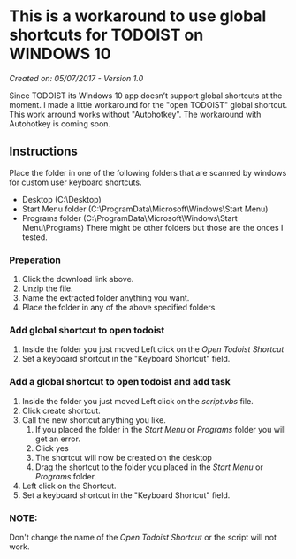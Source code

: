 # This is a workaround to use global shortcuts for TODOIST on WINDOWS 10
*Created on: 05/07/2017 - Version 1.0*

Since TODOIST its Windows 10 app doesn’t support global shortcuts at the moment. I made a little workaround for the "open TODOIST" global shortcut. This work arround works without "Autohotkey". The workaround with Autohotkey is coming soon.

## Instructions

Place the folder in one of the following folders that are scanned by windows for custom user keyboard shortcuts.
* Desktop (C:\Desktop)
* Start Menu folder (C:\ProgramData\Microsoft\Windows\Start Menu\)
* Programs folder (C:\ProgramData\Microsoft\Windows\Start Menu\Programs)
There might be other folders but those are the onces I tested.

### Preperation
1. Click the download link above.
2. Unzip the file.
3. Name the extracted folder anything you want.
4. Place the folder in any of the above specified folders.

### Add global shortcut to open todoist
1. Inside the folder you just moved Left click on the *Open Todoist Shortcut*
2. Set a keyboard shortcut in the "Keyboard Shortcut" field.

### Add a global shortcut to open todoist and add task
1. Inside the folder you just moved Left click on the *script.vbs* file.
2. Click create shortcut.
3. Call the new shortcut anything you like.
    1. If you placed the folder in the *Start Menu* or *Programs* folder you will get an error.
    2. Click yes
    3. The shortcut will now be created on the desktop
    4. Drag the shortcut to the folder you placed in the *Start Menu* or *Programs* folder.
4. Left click on the Shortcut.
5. Set a keyboard shortcut in the "Keyboard Shortcut" field.

### NOTE:
Don't change the name of the *Open Todoist Shortcut* or the script will not work.
